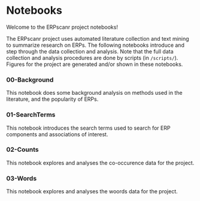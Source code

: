 # Notebooks

Welcome to the ERPscanr project notebooks!

The ERPscanr project uses automated literature collection and text mining to summarize research on ERPs. The following notebooks introduce and step through the data collection and analysis. Note that the full data collection and analysis procedures are done by scripts (in `/scripts/`). Figures for the project are generated and/or shown in these notebooks.

### 00-Background

This notebook does some background analysis on methods used in the literature, and the popularity of ERPs.

### 01-SearchTerms

This notebook introduces the search terms used to search for ERP components and associations of interest.

### 02-Counts

This notebook explores and analyses the co-occurence data for the project.

### 03-Words

This notebook explores and analyses the woords data for the project.
